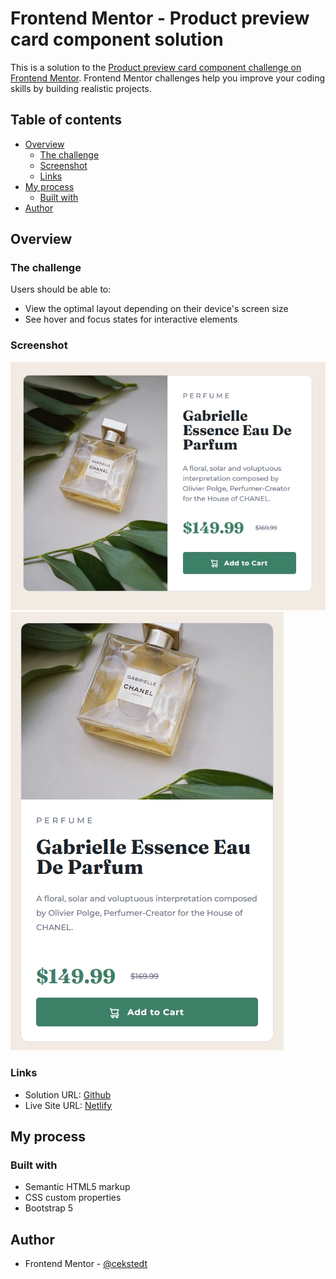 # Frontend Mentor - Product preview card component solution

This is a solution to the [Product preview card component challenge on Frontend Mentor](https://www.frontendmentor.io/challenges/product-preview-card-component-GO7UmttRfa). Frontend Mentor challenges help you improve your coding skills by building realistic projects.

## Table of contents

- [Overview](#overview)
  - [The challenge](#the-challenge)
  - [Screenshot](#screenshot)
  - [Links](#links)
- [My process](#my-process)
  - [Built with](#built-with)
- [Author](#author)

## Overview

### The challenge

Users should be able to:

- View the optimal layout depending on their device's screen size
- See hover and focus states for interactive elements

### Screenshot

![Desktop](./design/desktop-screenshot.jpg)
![Mobile](./design/mobile-screenshot.jpg)

### Links

- Solution URL: [Github](https://github.com/cekstedt/product-preview-card-component-main)
- Live Site URL: [Netlify](https://visionary-piroshki-f574a8.netlify.app/)

## My process

### Built with

- Semantic HTML5 markup
- CSS custom properties
- Bootstrap 5

## Author

- Frontend Mentor - [@cekstedt](https://www.frontendmentor.io/profile/cekstedt)
